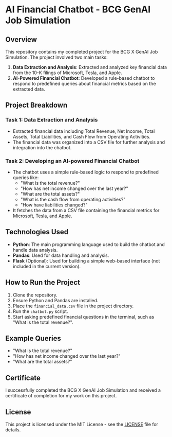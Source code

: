# AI Financial Chatbot - BCG GenAI Job Simulation

## Overview
This repository contains my completed project for the BCG X GenAI Job Simulation. The project involved two main tasks:

1. **Data Extraction and Analysis**: Extracted and analyzed key financial data from the 10-K filings of Microsoft, Tesla, and Apple.
2. **AI-Powered Financial Chatbot**: Developed a rule-based chatbot to respond to predefined queries about financial metrics based on the extracted data.

## Project Breakdown

### Task 1: Data Extraction and Analysis
- Extracted financial data including Total Revenue, Net Income, Total Assets, Total Liabilities, and Cash Flow from Operating Activities.
- The financial data was organized into a CSV file for further analysis and integration into the chatbot.

### Task 2: Developing an AI-powered Financial Chatbot
- The chatbot uses a simple rule-based logic to respond to predefined queries like:
  - "What is the total revenue?"
  - "How has net income changed over the last year?"
  - "What are the total assets?"
  - "What is the cash flow from operating activities?"
  - "How have liabilities changed?"
- It fetches the data from a CSV file containing the financial metrics for Microsoft, Tesla, and Apple.
  
## Technologies Used
- **Python**: The main programming language used to build the chatbot and handle data analysis.
- **Pandas**: Used for data handling and analysis.
- **Flask** (Optional): Used for building a simple web-based interface (not included in the current version).

## How to Run the Project
1. Clone the repository.
2. Ensure Python and Pandas are installed.
3. Place the `financial_data.csv` file in the project directory.
4. Run the `chatbot.py` script.
5. Start asking predefined financial questions in the terminal, such as "What is the total revenue?".

## Example Queries
- "What is the total revenue?"
- "How has net income changed over the last year?"
- "What are the total assets?"

## Certificate
I successfully completed the BCG X GenAI Job Simulation and received a certificate of completion for my work on this project. 

## License
This project is licensed under the MIT License - see the [LICENSE](LICENSE) file for details.
